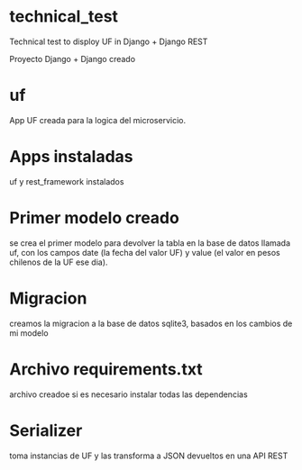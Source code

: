 # technical_test
Technical test to disploy UF in Django + Django REST

Proyecto Django + Django creado

# uf
App UF creada para la logica del microservicio.

# Apps instaladas
uf y rest_framework instalados

# Primer modelo creado
se crea el primer modelo para devolver la tabla en la base de datos llamada uf,
con los campos date (la fecha del valor UF) y value (el valor en pesos chilenos de la UF ese dia).

# Migracion
creamos la migracion a la base de datos sqlite3, basados en los cambios de mi modelo

# Archivo requirements.txt
archivo creadoe si es necesario instalar todas las dependencias

# Serializer
toma instancias de UF y las transforma a JSON devueltos en una API REST



